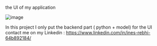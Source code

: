 the UI of my application

![image](https://user-images.githubusercontent.com/32468472/142921403-1207a50a-c011-4db1-8c36-cfdfc4246e75.png)


In this project I only put the backend part ( python + model) 
for the UI contact me on my Linkedin : https://www.linkedin.com/in/ines-rebhi-64b892184/
